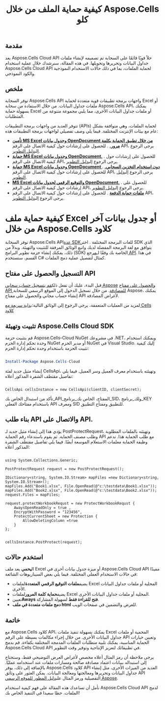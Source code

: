 ﻿---
title: كيفية حماية الملف من خلال Aspose.Cells كلو
type: docs
url: /ar/how-to-protect-file
description: كيفية حماية الملف من خلال Aspose.Cells كلاود
weight: 10
---
## مقدمة

يعد Aspose.Cells Cloud API حلاً قويًا قائمًا على السحابة تم تصميمه لإنشاء ملفات جداول البيانات وتحريرها وتحويلها. في هذه المقالة، سنرشدك خلال عملية استخدام Aspose.Cells Cloud API لحماية الملفات، بما في ذلك حالات الاستخدام النموذجية والكود النموذجي.

## ملخص

توفر السحابة Aspose.Cells API واجهات برمجة تطبيقات قوية متعددة لحماية Excel أو ملفات جداول البيانات. من خلال الاستفادة من سحابة Aspose.Cells API، يمكنك بسهولة حماية Excel أو ملفات جداول البيانات الأخرى، مما يلبي مجموعة متنوعة من المتطلبات.


تتوفر العديد من واجهات برمجة التطبيقات (APIs) لحماية الملفات، وهي متوافقة بشكل عام مع بيئات الإنترنت المختلفة. فيما يلي وصف تفصيلي لواجهات برمجة التطبيقات هذه:

- **[تأمين MS Excel وجدول بيانات OpenDocument من خلال تطبيق الحماية بكلمة مرور.](https://reference.aspose.cloud/cells/#/Workbook/PostEncryptWorkbook)** . للحصول على إرشادات حول كيفية الاتصال على الرقم API، يرجى الرجوع إلى[دليل التطوير](https://docs.aspose.cloud/cells/workbook/encrypt/).
- **[حماية MS Excel وجدول بيانات OpenDocument.](https://reference.aspose.cloud/cells/#/Workbook/PostProtectWorkbook)** . للحصول على إرشادات حول كيفية الاتصال على الرقم API، يرجى الرجوع إلى[دليل التطوير](https://docs.aspose.cloud/cells/workbook/protect/).
- **[حماية MS Excel وجدول بيانات OpenDocument دون استخدام التخزين السحابي.](https://reference.aspose.cloud/cells/#/LightCells/PostProtect)** . للحصول على إرشادات حول كيفية الاتصال على الرقم API، يرجى الرجوع إلى[دليل التطوير](https://docs.aspose.cloud/cells/protect/without-using-storage/).
- **[MS Excel والتوقيع الرقمي لجدول بيانات OpenDocument.](https://reference.aspose.cloud/cells/#/Workbook/PostDigitalSignature)** . للحصول على إرشادات حول كيفية الاتصال على الرقم API، يرجى الرجوع إلى[دليل التطوير](https://docs.aspose.cloud/cells/workbook/digital-signature/).
- **[ملفات حماية الدفعة](https://reference.aspose.cloud/cells/#/Batch/PostBatchProtect)** . للحصول على إرشادات حول كيفية الاتصال على الرقم API، يرجى الرجوع إلى[دليل التطوير](https://docs.aspose.cloud/cells/batch/protect/).


# كيفية حماية ملف Excel أو جدول بيانات آخر من خلال Aspose.Cells كلاود

 توفر السحابة Aspose.Cells API[عدة SDK](https://github.com/aspose-cells-cloud)للغات البرمجة المختلفة . اختر SDK الذي يتوافق مع لغة البرمجة المفضلة لديك واتبع الوثائق المرفقة للتثبيت والتهيئة. وبدلاً من ذلك، يمكنك إنشاء حزمة تطوير البرامج (SDK) الخاصة بك وفقًا لـ[مرجع API](https://reference.aspose.cloud/cells/). في هذا القسم، سنستخدم C# كمثال لتفصيل عملية دمج الملفات.


## التسجيل والحصول على مفتاح API

 قبل البدء، عليك أن تفعل ذلك[قم بتسجيل حساب سحابي Aspose](https://id.containerize.com/signup) و[الحصول على مفتاح API للمصادقة](https://dashboard.aspose.cloud/applications). من خلال تسجيل الدخول إلى الموقع الرسمي للسحابة Aspose، يمكنك إنشاء حساب مجاني والحصول على مفتاح API لأغراض المصادقة.

 لمزيد من العمليات المتعمقة، يرجى الرجوع إلى الوثائق التالية:[بداية سريعة مع Cells كلاود](https://docs.aspose.cloud/cells/quickstart/)


## تثبيت وتهيئة Aspose.Cells Cloud SDK

قم بتثبيت حزمة Aspose.Cells-Cloud NuGet في مشروعك .NET، ويمكنك استخدام وحدة تحكم إدارة الحزم NuGet أو مدير الحزم NuGet في Visual Studio.
إليك كيفية تثبيت الحزمة باستخدام وحدة تحكم إدارة الحزم:

```Powershell

Install-Package Aspose.Cells-Cloud

```
إنشاء مثيل جديد لفئة CellsApi، وتهيئته باستخدام معرف العميل وسر العميل. فيما يلي تفاصيل مقتطف الشفرة المذكور أعلاه:

```CSharp

CellsApi cellsInstance = new CellsApi(clientID, clientSecret);

```

تأكد من استبدال الخاص بك_API_المفتاح، الخاص بك_برنامج_SID، ولك_برنامج_KEY باستخدام مفتاحك الفعلي API ومعرف SID للتطبيق ومفتاح التطبيق.

## بناء طلب API والاتصال على API.

يؤدي هذا إلى إنشاء مثيل جديد لـ PostProtectRequest، وتهيئته بالملفات المطلوبة وطلب مصنف الحماية. ثم يقوم باستدعاء رقم الحماية API مع طلب الحماية هذا. تدعم وظيفة الحماية معلمات الاستعلام الموسعة أيضًا. فيما يلي تفاصيل مقتطف الشفرة المذكور أعلاه:


```CSharp

using System.Collections.Generic;

PostProtectRequest request = new PostProtectRequest();

IDictionary<string, System.IO.Stream> mapFiles =new Dictionary<string, System.IO.Stream>(); 
mapFiles.Add("Book1.xlsx", File.OpenRead(@"c:\testdata\Book1.xlsx"));
mapFiles.Add("Book2.xlsx", File.OpenRead(@"c:\testdata\Book2.xlsx"));
request.Files = mapFiles;

request.protectWorkbookRequst = new ProtectWorkbookRequst {
    AwaysOpenReadOnly = true ,
    EncryptWithPassword = "123456",
    ProtectCurrentSheet = new Protection { 
        AllowDeletingColumn =true
    }
};


cellsInstance.PostProtect(request);

```


## استخدم حالات

 ال**يحمي** يعد ملف Excel أو ميزة جدول بيانات أخرى في Aspose.Cells Cloud API مفيدًا في حالات الاستخدام العملي المختلفة. فيما يلي بعض السيناريوهات الشائعة:

-  يضيف**ملفات التوقيع الرقمي المتعددة**لملفات Excel المحلية أو ملفات جداول البيانات الأخرى.
-  يضيف**حماية كلمة المرور**لملفات Excel المحلية أو ملفات جداول البيانات الأخرى.
-  تعيين**Aways فتح للقراءة فقط** لسهولة المشاركة.
- **دمج ملفات متعددة في ملف html** للعرض والتضمين في صفحات الويب.

## خاتمة

مع Aspose.Cells كلاود API، يمكنك بسهولة تنفيذ ملفات Excel المحمية أو ملفات جداول البيانات الأخرى. من خلال إجراء مكالمات بسيطة على الرقم API وتعيين خيارات الحماية المناسبة، يمكنك تلبية متطلبات الملفات المدمجة المختلفة بكفاءة. قم بدمج Aspose.Cells Cloud API في تطبيقاتك لتعزيز الإنتاجية وتوفير وقت التطوير.

 يرجى ملاحظة أن رمز المثال أعلاه مخصص لأغراض العرض التوضيحي فقط، وستحتاج إلى استبداله ببيانات اعتماد مصادقة صالحة ومسارات ملفات عند استخدامه عمليًا. بالإضافة إلى ذلك، يوفر Aspose.Cells كلاود API العديد من الميزات الأخرى، مثل إنشاء جداول البيانات وتحريرها ومعالجتها ومعالجة البيانات. يمكن العثور على وثائق API التفصيلية ورمز المثال على[دليل المطور للموقع الرسمي Aspose](/developer-guide/).

نأمل أن تساعدك هذه المقالة على فهم كيفية استخدام Aspose.Cells Cloud API لدمج الملفات. حظا سعيدا في التنفيذ الخاص بك!


